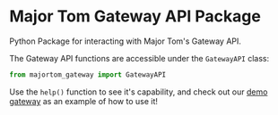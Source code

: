 # Major Tom Gateway API Package
Python Package for interacting with Major Tom's Gateway API.

The Gateway API functions are accessible under the `GatewayAPI` class:

```python
from majortom_gateway import GatewayAPI
```

Use the `help()` function to see it's capability,
and check out our [demo gateway](https://github.com/kubos/example-python-gateway)
as an example of how to use it! 
